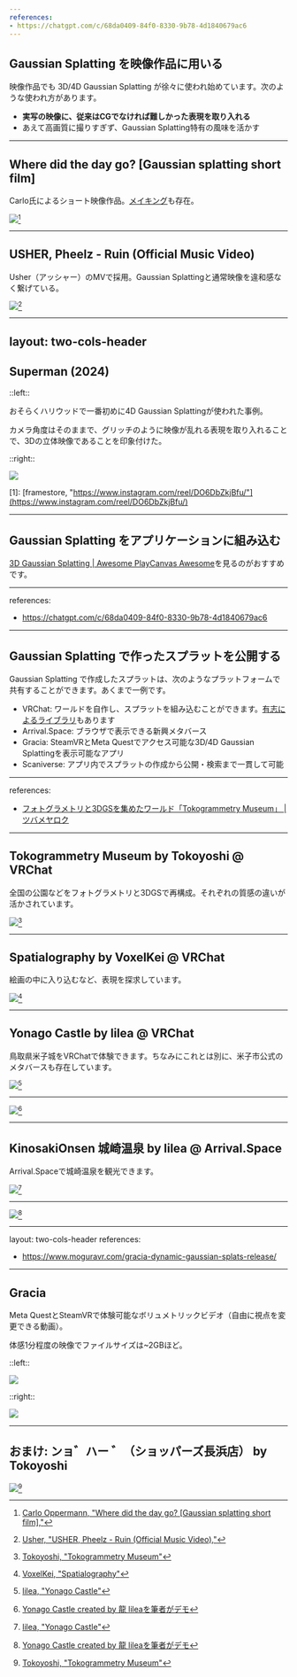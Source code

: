 ```yaml
---
references:
- https://chatgpt.com/c/68da0409-84f0-8330-9b78-4d1840679ac6
---
```


## Gaussian Splatting を映像作品に用いる

映像作品でも 3D/4D Gaussian Splatting が徐々に使われ始めています。次のような使われ方があります。

- **実写の映像に、従来はCGでなければ難しかった表現を取り入れる**
- あえて高画質に撮りすぎず、Gaussian Splatting特有の風味を活かす

---

## Where did the day go? [Gaussian splatting short film]

Carlo氏によるショート映像作品。[メイキング](https://www.youtube.com/watch?v=GXFWfYJf64g)も存在。

<a href="https://www.youtube.com/watch?v=X4oh_6DjF1M" target="_blank"><img class="h-80 place-self-center" src="https://img.youtube.com/vi/X4oh_6DjF1M/maxresdefault.jpg"></a>[^carlo_oppermann]

[^carlo_oppermann]: [Carlo Oppermann, "Where did the day go? [Gaussian splatting short film],"](https://www.youtube.com/watch?v=X4oh_6DjF1M)

---

## USHER, Pheelz - Ruin (Official Music Video)

Usher（アッシャー）のMVで採用。Gaussian Splattingと通常映像を違和感なく繋げている。

<a href="https://www.youtube.com/watch?v=Dsv9EAuW5H8" target="_blank"><img class="h-80 place-self-center" src="https://img.youtube.com/vi/Dsv9EAuW5H8/maxresdefault.jpg"></a>[^usher]

[^usher]: [Usher, "USHER, Pheelz - Ruin (Official Music Video),"](https://www.youtube.com/watch?v=Dsv9EAuW5H8)

---
layout: two-cols-header
---

## Superman (2024)

<p/>

::left::

おそらくハリウッドで一番初めに4D Gaussian Splattingが使われた事例。

カメラ角度はそのままで、グリッチのように映像が乱れる表現を取り入れることで、3Dの立体映像であることを印象付けた。

::right::

<a href="https://www.instagram.com/reel/DO6DbZkjBfu/" target="_blank"><img class="h-80 place-self-center" src="/framestore-superman.png"></a>

[1]: [framestore, "https://www.instagram.com/reel/DO6DbZkjBfu/"](https://www.instagram.com/reel/DO6DbZkjBfu/)

---

## Gaussian Splatting をアプリケーションに組み込む

[3D Gaussian Splatting | Awesome PlayCanvas Awesome](https://github.com/playcanvas/awesome-playcanvas/blob/main/README.md#3d-gaussian-splatting)を見るのがおすすめです。

---
references:
- https://chatgpt.com/c/68da0409-84f0-8330-9b78-4d1840679ac6
---

## Gaussian Splatting で作ったスプラットを公開する

Gaussian Splatting で作成したスプラットは、次のようなプラットフォームで共有することができます。あくまで一例です。

- VRChat: ワールドを自作し、スプラットを組み込むことができます。[有志によるライブラリ](https://github.com/MichaelMoroz/VRChatGaussianSplatting)もあります
- Arrival.Space: ブラウザで表示できる新興メタバース
- Gracia: SteamVRとMeta Questでアクセス可能な3D/4D Gaussian Splattingを表示可能なアプリ
- Scaniverse: アプリ内でスプラットの作成から公開・検索まで一貫して可能

---
references:
- [フォトグラメトリと3DGSを集めたワールド「Tokogrammetry Museum」 | ツバメヤロク](https://tsuba-roku.com/entry/2025/09/20/092718)
---

## Tokogrammetry Museum by Tokoyoshi @ VRChat

全国の公園などをフォトグラメトリと3DGSで再構成。それぞれの質感の違いが活かされています。

<a href="https://vrchat.com/home/world/wrld_10ffd05e-2023-4fe8-a4b4-70c27b00e489/info" target="_blank"><img class="h-80 place-self-center" src="/VRChat-tokogrammetry.png"></a>[^Tokoyoshi]

[^Tokoyoshi]: [Tokoyoshi, "Tokogrammetry Museum"](https://vrchat.com/home/world/wrld_10ffd05e-2023-4fe8-a4b4-70c27b00e489/info)

---

## Spatialography by VoxelKei @ VRChat

絵画の中に入り込むなど、表現を探求しています。

<a href="https://vrchat.com/home/world/wrld_0ab57861-abb2-4802-8783-4ae089ea268b" target="_blank"><img class="h-80 place-self-center" src="/VRChat-spatialography.png"></a>[^VoxelKei]

[^VoxelKei]: [VoxelKei, "Spatialography"](https://vrchat.com/home/world/wrld_10ffd05e-2023-4fe8-a4b4-70c27b00e489/info)

---

## Yonago Castle by lilea @ VRChat

鳥取県米子城をVRChatで体験できます。ちなみにこれとは別に、米子市公式のメタバースも存在しています。

<a href="https://vrchat.com/home/world/wrld_f3bf6f63-5eff-4290-b73c-fe14447539dd/info" target="_blank"><img class="h-80 place-self-center" src="/VRChat-yonago.png"></a>[^lilea]

[^lilea]: [lilea, "Yonago Castle"](https://vrchat.com/home/world/wrld_f3bf6f63-5eff-4290-b73c-fe14447539dd/info)

---

<a href="https://www.youtube.com/watch?v=1KUCdk4yRpk" target="_blank"><img class="h-100 place-self-center" src="https://img.youtube.com/vi/1KUCdk4yRpk/maxresdefault.jpg"></a>[^sawara]

[^sawara]: [Yonago Castle created by 龍 lileaを筆者がデモ](https://www.youtube.com/watch?v=1KUCdk4yRpk)

---

## KinosakiOnsen 城崎温泉 by lilea @ Arrival.Space

Arrival.Spaceで城崎温泉を観光できます。

<a href="https://arrival.space/kinosaki-onsen" target="_blank"><img class="h-80 place-self-center" src="/arrival_space-kinosaki-onsen.png"></a>[^lilea]

[^lilea]: [lilea, "KinosakiOnsen 城崎温泉"](https://arrival.space/kinosaki-)

---

<a href="https://www.youtube.com/watch?v=9aKryeDywx4" target="_blank"><img class="h-100 place-self-center" src="https://img.youtube.com/vi/9aKryeDywx4/maxresdefault.jpg"></a>[^sawara]

[^sawara]: [KinosakiOnsen 城崎温泉 created by 龍 lileaを筆者がデモ](https://www.youtube.com/watch?v=9aKryeDywx4)

---
layout: two-cols-header
references:
- https://www.moguravr.com/gracia-dynamic-gaussian-splats-release/
---

## Gracia

Meta QuestとSteamVRで体験可能なボリュメトリックビデオ（自由に視点を変更できる動画）。

体感1分程度の映像でファイルサイズは~2GBほど。

::left::

<img class="w-100 place-self-center" src="/gracia-1.jpg">

::right::

<img class="w-100 place-self-center" src="/gracia-2.jpg">

---

## おまけ: ンョ゛ハー ゛（ショッパーズ長浜店） by Tokoyoshi 

<a href="https://vrchat.com/home/world/wrld_b49c6ee2-c2e3-4dc6-bf09-3aaea66208b1/info" target="_blank"><img class="h-80 place-self-center" src="/VRChat-shoppers.png"></a>[^Tokoyoshi]

[^Tokoyoshi]: [Tokoyoshi, "ンョ゛ハー ゛（ショッパーズ長浜店）"](https://vrchat.com/home/world/wrld_b49c6ee2-c2e3-4dc6-bf09-3aaea66208b1/info)

